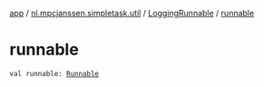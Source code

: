 [app](../../index.md) / [nl.mpcjanssen.simpletask.util](../index.md) / [LoggingRunnable](index.md) / [runnable](.)

# runnable

`val runnable: `[`Runnable`](http://docs.oracle.com/javase/6/docs/api/java/lang/Runnable.html)